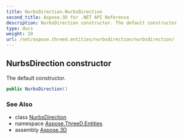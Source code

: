 ```yaml
---
title: NurbsDirection.NurbsDirection
second_title: Aspose.3D for .NET API Reference
description: NurbsDirection constructor. The default constructor
type: docs
weight: 10
url: /net/aspose.threed.entities/nurbsdirection/nurbsdirection/
---
```

## NurbsDirection constructor

The default constructor.

```csharp
public NurbsDirection()
```

### See Also

* class [NurbsDirection](../)
* namespace [Aspose.ThreeD.Entities](../../nurbsdirection/)
* assembly [Aspose.3D](../../../)


